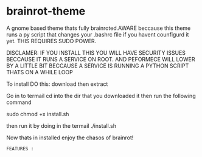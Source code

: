 # brainrot-theme
A gnome based theme thats fully brainroted.AWARE beccause this theme runs a py script that changes your .bashrc file if you havent counfigurd it yet.
THIS REQUIRES SUDO POWER.

DISCLAMER:
IF YOU INSTALL THIS YOU WILL HAVE SECURITY ISSUES BECCAUSE IT RUNS A SERVICE ON ROOT.
AND PEFORMECE WILL LOWER BY A LITTLE BIT BECCAUSE A SERVICE IS RUNNING A PYTHON SCRIPT THATS 
ON A WHILE LOOP 

To install DO this: download then extract 

Go in to termail
cd into the dir that you downloaded it  then run the following command

sudo chmod +x install.sh


then run it by doing in the termail ./install.sh

Now thats in installed enjoy the chasos of brainrot!



    FEATURES :


    